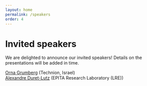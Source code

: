 ```yaml
---
layout: home
permalink: /speakers
order: 4
---
```


# Invited speakers

We are delighted to announce our invited speakers!
Details on the presentations will be added in time.

[Orna Grumberg](https://orna.cswp.cs.technion.ac.il/) (Technion, Israel)  
[Alexandre Duret-Lutz](https://www.lrde.epita.fr/~adl/) (EPITA Research Laboratory (LRE))